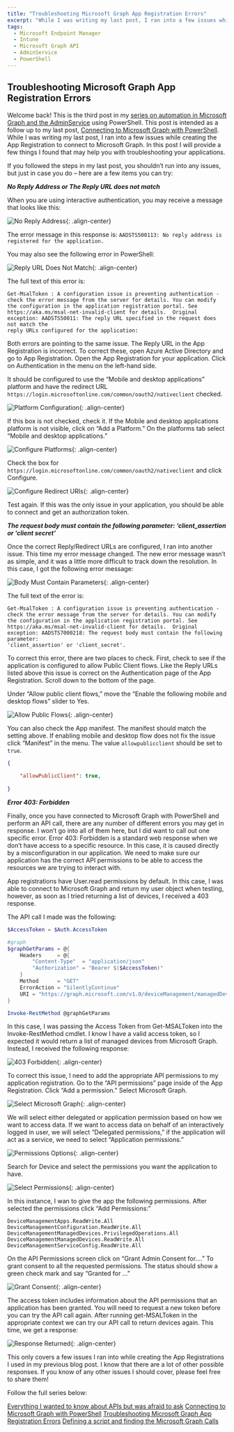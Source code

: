 ```yaml
---
title: "Troubleshooting Microsoft Graph App Registration Errors"
excerpt: "While I was writing my last post, I ran into a few issues while creating the App Registration to connect to Microsoft Graph. In this post I will provide a few things I found that may help you with troubleshooting your applications."
tags:
  - Microsoft Endpoint Manager
  - Intune
  - Microsoft Graph API
  - AdminService
  - PowerShell
---
```


Troubleshooting Microsoft Graph App Registration Errors
-------

Welcome back! This is the third post in my [series on automation in Microsoft Graph and the AdminService](https://www.modernendpoint.com/managed/everything-i-wanted-to-know-about-apis-but-was-afraid-to-ask/) using PowerShell. This post is intended as a follow up to my last post, [Connecting to Microsoft Graph with PowerShell](https://www.modernendpoint.com/managed/connecting-to-microsoft-graph-with-powershell/). While I was writing my last post, I ran into a few issues while creating the App Registration to connect to Microsoft Graph. In this post I will provide a few things I found that may help you with troubleshooting your applications.

If you followed the steps in my last post, you shouldn’t run into any issues, but just in case you do – here are a few items you can try:


__*No Reply Address or The Reply URL does not match*__

When you are using interactive authentication, you may receive a message that looks like this:

![No Reply Address](https://managedblog.github.io/managed/assets/images/21.12.07/01.NoReplyAddress.png){: .align-center}

The error message in this response is: `AADSTS500113: No reply address is registered for the application.`

You may also see the following error in PowerShell:

![Reply URL Does Not Match](https://managedblog.github.io/managed/assets/images/21.12.07/02.ReplyURLDoesNotMatch.png){: .align-center}

The full text of this error is:

```
Get-MsalToken : A configuration issue is preventing authentication - check the error message from the server for details. You can modify the configuration in the application registration portal. See https://aka.ms/msal-net-invalid-client for details.  Original exception: AADSTS50011: The reply URL specified in the request does not match the 
reply URLs configured for the application:
```

Both errors are pointing to the same issue. The Reply URL in the App Registration is incorrect. To correct these, open Azure Active Directory and go to App Registration. Open the App Registration for your application. Click on Authentication in the menu on the left-hand side.

It should be configured to use the “Mobile and desktop applications” platform and have the redirect URL `https://login.microsoftonline.com/common/oauth2/nativeclient` checked.


![Platform Configuration](https://managedblog.github.io/managed/assets/images/21.12.07/03.PlatformConfigurations.png){: .align-center}

If this box is not checked, check it. If the Mobile and desktop applications platform is not visible, click on “Add a Platform.” On the platforms tab select “Mobile and desktop applications.”

![Configure Platforms](https://managedblog.github.io/managed/assets/images/21.12.07/04.ConfigurePlatforms.png){: .align-center}

Check the box for `https://login.microsoftonline.com/common/oauth2/nativeclient` and click Configure.

![Configure Redirect URIs](https://managedblog.github.io/managed/assets/images/21.12.07/05.ConfigureRedirectURIs.png){: .align-center}

Test again. If this was the only issue in your application, you should be able to connect and get an authorization token.

__*The request body must contain the following parameter: ‘client_assertion or ‘client secret’*__

Once the correct Reply/Redirect URLs are configured, I ran into another issue. This time my error message changed. The new error message wasn’t as simple, and it was a little more difficult to track down the resolution. In this case, I got the following error message:

![Body Must Contain Parameters](https://managedblog.github.io/managed/assets/images/21.12.07/06.BodyMustContainParameters.png){: .align-center}

The full text of the error is:

```
Get-MsalToken : A configuration issue is preventing authentication - check the error message from the server for details. You can modify the configuration in the application registration portal. See https://aka.ms/msal-net-invalid-client for details.  Original exception: AADSTS7000218: The request body must contain the following parameter: 
'client_assertion' or 'client_secret'.
```

To correct this error, there are two places to check. First, check to see if the application is configured to allow Public Client flows. Like the Reply URLs listed above this issue is correct on the Authentication page of the App Registration. Scroll down to the bottom of the page. 

Under “Allow public client flows,” move the “Enable the following mobile and desktop flows” slider to Yes.

![Allow Public Flows](https://managedblog.github.io/managed/assets/images/21.12.07/07.AllowPublicFlows.png){: .align-center}

You can also check the App manifest. The manifest should match the setting above. If enabling mobile and desktop flow does not fix the issue click “Manifest” in the menu. The value `allowpublicclient` should be set to `true`.

```json
{
	
	"allowPublicClient": true,
	
}
```

__*Error 403: Forbidden*__

Finally, once you have connected to Microsoft Graph with PowerShell and perform an API call, there are any number of different errors you may get in response. I won’t go into all of them here, but I did want to call out one specific error. Error 403: Forbidden is a standard web response when we don’t have access to a specific resource. In this case, it is caused directly by a misconfiguration in our application. We need to make sure our application has the correct API permissions to be able to access the resources we are trying to interact with.

App registrations have User.read permissions by default. In this case, I was able to connect to Microsoft Graph and return my user object when testing, however, as soon as I tried returning a list of devices, I received a 403 response.

The API call I made was the following:

```powershell
$AccessToken = $Auth.AccessToken

#graph
$graphGetParams = @{
    Headers     = @{
        "Content-Type"  = "application/json"
        "Authorization" = "Bearer $($AccessToken)"
    }
    Method      = "GET"
    ErrorAction = "SilentlyContinue"
    URI = "https://graph.microsoft.com/v1.0/deviceManagement/managedDevices"
}

Invoke-RestMethod @graphGetParams 
```

In this case, I was passing the Access Token from Get-MSALToken into the Invoke-RestMethod cmdlet. I know I have a valid access token, so I expected it would return a list of managed devices from Microsoft Graph. Instead, I received the following response:

![403 Forbidden](https://managedblog.github.io/managed/assets/images/21.12.07/08.Forbidden.png){: .align-center}

To correct this issue, I need to add the appropriate API permissions to my application registration. Go to the “API permissions” page inside of the App Registration. Click “Add a permission.” Select Microsoft Graph.

![Select Microsoft Graph](https://managedblog.github.io/managed/assets/images/21.12.07/09.SelectMicrosoftGraph.png){: .align-center}

We will select either delegated or application permission based on how we want to access data. If we want to access data on behalf of an interactively logged in user, we will select “Delegated permissions,” if the application will act as a service, we need to select “Application permissions.” 

![Permissions Options](https://managedblog.github.io/managed/assets/images/21.12.07/10.PermissionsOptions.png){: .align-center}

Search for Device and select the permissions you want the application to have.

![Select Permissions](https://managedblog.github.io/managed/assets/images/21.12.07/11.SelectPermissions.png){: .align-center}

In this instance, I wan to give the app the following permissions. After selected the permissions click “Add Permissions:”

```
DeviceManagementApps.ReadWrite.All
DeviceManagementConfiguration.ReadWrite.All
DeviceManagementManagedDevices.PrivilegedOperations.All
DeviceManagementManagedDevices.ReadWrite.All
DeviceManagementServiceConfig.ReadWrite.All
```

On the API Permissions screen click on “Grant Admin Consent for….” To grant consent to all the requested permissions. The status should show a green check mark and say “Granted for …”

![Grant Consent](https://managedblog.github.io/managed/assets/images/21.12.07/12.GrantConsent.png){: .align-center}

The access token includes information about the API permissions that an application has been granted. You will need to request a new token before you can try the API call again. After running get-MSALToken in the appropriate context we can try our API call to return devices again. This time, we get a response:

![Response Returned](https://managedblog.github.io/managed/assets/images/21.12.07/13.ResponseReturned.png){: .align-center}

This only covers a few issues I ran into while creating the App Registrations I used in my previous blog post. I know that there are a lot of other possible responses. If you know of any other issues I should cover, please feel free to share them! 


Follow the full series below:

[Everything I wanted to know about APIs but was afraid to ask](https://www.modernendpoint.com/managed/everything-i-wanted-to-know-about-apis-but-was-afraid-to-ask/)
[Connecting to Microsoft Graph with PowerShell](https://www.modernendpoint.com/managed/connecting-to-microsoft-graph-with-powershell/)
[Troubleshooting Microsoft Graph App Registration Errors](https://www.modernendpoint.com/managed/troubleshooting-microsoft-graph-app-registration-errors/)
[Defining a script and finding the Microsoft Graph Calls](https://www.modernendpoint.com/managed/Defining-a-script-and-finding-the-Microsoft-Graph-Queries/)
